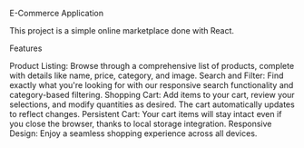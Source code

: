 E-Commerce Application

This project is a simple online marketplace done with React.

Features

Product Listing: Browse through a comprehensive list of products, complete with details like name, price, category, and image.
Search and Filter: Find exactly what you're looking for with our responsive search functionality and category-based filtering.
Shopping Cart: Add items to your cart, review your selections, and modify quantities as desired. The cart automatically updates to reflect changes.
Persistent Cart: Your cart items will stay intact even if you close the browser, thanks to local storage integration.
Responsive Design: Enjoy a seamless shopping experience across all devices.

